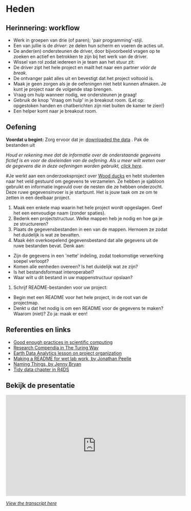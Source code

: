 # Heden

## Herinnering: workflow

- Werk in groepen van drie (of paren); 'pair programming'-stijl.
- Een van jullie is de _driver_: ze delen hun scherm en voeren de acties uit.
- De ander(en) ondersteunen de driver, door bijvoorbeeld vragen op te zoeken en
actief en betrokken te zijn bij het werk van de driver.
- Wissel van rol zodat iedereen in je team aan het stuur zit:
- De driver zipt het hele project en mailt het naar een partner *vóór de
break*.
- De ontvanger pakt alles uit en bevestigt dat het project voltooid is.
- Maak je geen zorgen als je de oefeningen niet hebt kunnen afmaken. Je kunt
je project naar de volgende stap brengen.
- Vraag om hulp wanneer nodig, we ondersteunen je graag!
- Gebruik de knop 'Vraag om hulp' in je breakout room. (Let op: opgestoken handen
en chatberichten zijn niet buiten de kamer te zien!)
- Een helper komt naar je breakout room.

## Oefening

**Voordat u begint:** Zorg ervoor dat je: [downloaded the
data](https://github.com/meronvermaas/2022-06-23-DCC-project-management/raw/main/data/datafiles.zip) .
Pak de bestanden uit

*Houd er rekening mee dat de informatie over de onderstaande gegevens fictief is en voor
de doeleinden van de oefening. Als u meer wilt weten over de gegevens die in
deze oefeningen worden gebruikt, [click here](../data/README.md).*

#Je werkt aan een onderzoeksproject over [Wood
ducks](https://en.wikipedia.org/wiki/Wood_duck) en hebt studenten naar het veld gestuurd om gegevens te verzamelen. Ze hebben je sjabloon gebruikt en informatie ingevuld
over de nesten die ze hebben onderzocht. Deze ruwe gegevensinvoer is je startpunt. Het is
jouw taak om ze om te zetten in een deelbaar project.

1. Maak een enkele map waarin het hele project wordt opgeslagen. Geef het
een eenvoudige naam (zonder spaties).
2. Bedenk een projectstructuur. Welke mappen heb je nodig en hoe ga je ze
structureren?
3. Plaats de gegevensbestanden in een van de mappen. Hernoem ze zodat het duidelijk is wat
ze bevatten.
4. Maak één overkoepelend gegevensbestand dat alle gegevens uit de ruwe bestanden bevat.
Denk aan:
* Zijn de gegevens in een 'nette' indeling, zodat toekomstige verwerking soepel verloopt?
* Komen alle eenheden overeen? Is het duidelijk wat ze zijn?
* Is het bestandsformaat interoperabel?
* Waar wilt u dit bestand in uw mappenstructuur opslaan?
1. Schrijf README-bestanden voor uw project:
* Begin met een README voor het hele project, in de root van de projectmap.
* Denkt u dat het nodig is om een ​​README voor de gegevens te maken? Waarom (niet)? 
Zo ja: maak er een!


## Referenties en links

- [Good enough practices in scientific computing](https://journals.plos.org/ploscompbiol/article?id=10.1371/journal.pcbi.1005510)
- [Research Compendia in The Turing Way](https://the-turing-way.netlify.app/reproducible-research/compendia.html)
- [Earth Data Analytics lesson on project organization](https://www.earthdatascience.org/courses/intro-to-earth-data-science/open-reproducible-science/get-started-open-reproducible-science/best-practices-for-organizing-open-reproducible-science/)
- [Making a README for wet lab work, by Jonathan Peelle](http://jonathanpeelle.net/making-a-readme-file)
- [Naming Things, by Jenny Bryan](http://www2.stat.duke.edu/~rcs46/lectures_2015/01-markdown-git/slides/naming-slides/naming-slides.pdf)
- [Tidy data chapter in R4DS](https://r4ds.had.co.nz/tidy-data.html)


## Bekijk de presentatie

<iframe width="560" height="315" src="https://www.youtube.com/embed/tBGLRXUbCrU" title="YouTube video player" frameborder="0" allow="accelerometer; autoplay; clipboard-write; encrypted-media; gyroscope; picture-in-picture" allowfullscreen></iframe>

_[View the transcript here](../transcripts/project_management.md)_

